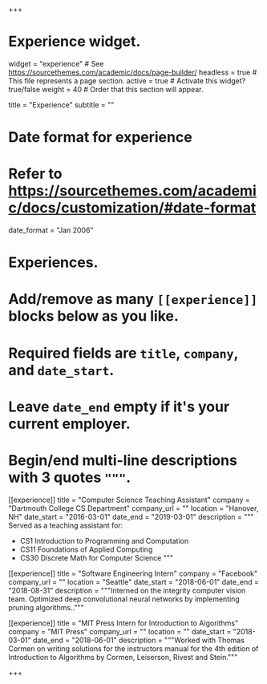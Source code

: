 +++
# Experience widget.
widget = "experience"  # See https://sourcethemes.com/academic/docs/page-builder/
headless = true  # This file represents a page section.
active = true  # Activate this widget? true/false
weight = 40  # Order that this section will appear.

title = "Experience"
subtitle = ""

# Date format for experience
#   Refer to https://sourcethemes.com/academic/docs/customization/#date-format
date_format = "Jan 2006"

# Experiences.
#   Add/remove as many `[[experience]]` blocks below as you like.
#   Required fields are `title`, `company`, and `date_start`.
#   Leave `date_end` empty if it's your current employer.
#   Begin/end multi-line descriptions with 3 quotes `"""`.

[[experience]]
  title = "Computer Science Teaching Assistant"
  company = "Dartmouth College CS Department"
  company_url = ""
  location = "Hanover, NH"
  date_start = "2016-03-01"
  date_end = "2019-03-01"
  description = """
  Served as a teaching assistant for:
  
  * CS1 Introduction to Programming and Computation
  * CS11 Foundations of Applied Computing
  * CS30 Discrete Math for Computer Science
  """

[[experience]]
  title = "Software Engineering Intern"
  company = "Facebook"
  company_url = ""
  location = "Seattle"
  date_start = "2018-06-01"
  date_end = "2018-08-31"
  description = """Interned on the integrity computer vision team. Optimized deep convolutional neural networks by implementing pruning algorithms.."""

[[experience]]
  title = "MIT Press Intern for Introduction to Algorithms"
  company = "MIT Press"
  company_url = ""
  location = ""
  date_start = "2018-03-01"
  date_end = "2018-06-01"
  description = """Worked with Thomas Cormen on writing solutions for the instructors manual for the 4th edition of Introduction to Algorithms by Cormen, Leiserson, Rivest and Stein."""

+++
